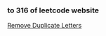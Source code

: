 ### to 316 of leetcode website

[Remove Duplicate Letters](https://leetcode-cn.com/problems/remove-duplicate-letters/)